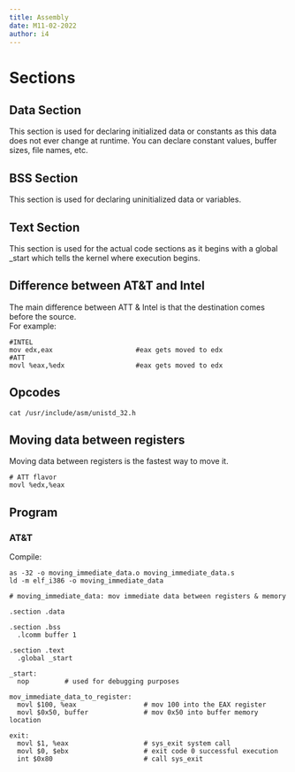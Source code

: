```yaml
---
title: Assembly
date: M11-02-2022
author: i4
---
```

# Sections
## Data Section
This section is used for declaring initialized data or constants as this data does not ever change at runtime. You can declare constant values, buffer sizes, file names, etc.
## BSS Section
This section is used for declaring uninitialized data or variables.
## Text Section
This section is used for the actual code sections as it begins with a global _start which tells the kernel where execution begins.

## Difference between AT&T and Intel
The main difference between ATT & Intel is that the destination comes before the source.  
For example:
```
#INTEL
mov edx,eax                     #eax gets moved to edx
#ATT
movl %eax,%edx                  #eax gets moved to edx
```

## Opcodes
``cat /usr/include/asm/unistd_32.h``

## Moving data between registers
Moving data between registers is the fastest way to move it.
```
# ATT flavor
movl %edx,%eax
```

## Program
### AT&T
Compile: 
```
as -32 -o moving_immediate_data.o moving_immediate_data.s
ld -m elf_i386 -o moving_immediate_data
```

```
# moving_immediate_data: mov immediate data between registers & memory

.section .data

.section .bss
  .lcomm buffer 1

.section .text
  .global _start

_start:
  nop         # used for debugging purposes

mov_immediate_data_to_register:
  movl $100, %eax                 # mov 100 into the EAX register
  movl $0x50, buffer              # mov 0x50 into buffer memory location

exit:
  movl $1, %eax                   # sys_exit system call
  movl $0, $ebx                   # exit code 0 successful execution
  int $0x80                       # call sys_exit
```


